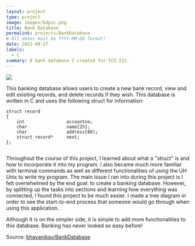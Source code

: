```yaml
---
layout: project
type: project
image: images/bdpic.png
title: Bank Database
permalink: projects/BankDatabase
# All dates must be YYYY-MM-DD format!
date: 2021-09-27
labels:
  - C
summary: A bank database I created for ICS 212.
---
```


<img class="ui image" src="{{ site.baseurl }}/images/bankingdb.png">

This banking database allows users to create a new bank record, view  and edit existing records, and delete records if they wish. This database is written in C and uses the following struct for information:


```
struct record
{
    int                accountno;
    char               name[25];
    char               address[80];
    struct record*     next;
};
    
```
Throughout the course of this project, I learned about what a "struct" is and how to incorporate it into my program. I also became much more familiar with terminal commands as well as different functionalities of using the UH Unix to write my program. The main issue I ran into during this project is I felt overwhelmed by the end goal: to create a banking database. However, by splitting up the tasks into sections and learning how everything was connected, I found this project to be much easier. I made a tree diagram in order to see the start-to-end process that someone would go through when using this application. 

Although it is on the simpler side, it is simple to add more functionalities to this database. Banking has never looked so easy before!

Source: <a href="https://github.com/bhavanikay/BankDatabase"><i class="large github icon"></i>bhavanikay/BankDatabase</a>
